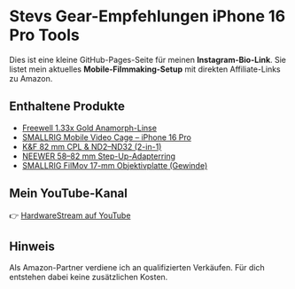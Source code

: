 # Stevs Gear-Empfehlungen iPhone 16 Pro Tools

Dies ist eine kleine GitHub-Pages-Seite für meinen **Instagram-Bio-Link**. Sie listet mein aktuelles **Mobile-Filmmaking-Setup** mit direkten Affiliate-Links zu Amazon.

## Enthaltene Produkte
- [Freewell 1.33x Gold Anamorph-Linse](https://amzn.to/47VwBAx)
- [SMALLRIG Mobile Video Cage – iPhone 16 Pro](https://amzn.to/4ndcDpz)
- [K&F 82 mm CPL & ND2–ND32 (2-in-1)](https://amzn.to/3Vvzh0g)
- [NEEWER 58–82 mm Step-Up-Adapterring](https://amzn.to/4g0Vhd3)
- [SMALLRIG FilMov 17-mm Objektivplatte (Gewinde)](https://amzn.to/4lOk3ON)

## Mein YouTube-Kanal
👉 [HardwareStream auf YouTube](https://www.youtube.com/@HardwareStream)

## Hinweis
Als Amazon-Partner verdiene ich an qualifizierten Verkäufen. Für dich entstehen dabei keine zusätzlichen Kosten.
